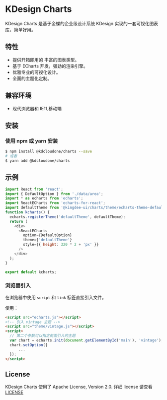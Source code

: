 # KDesign Charts

KDesign Charts 是基于金蝶的企业级设计系统 KDesign 实现的一套可视化图表库，简单好用。

## 特性

- 提供开箱即用的 丰富的图表类型。
- 基于 ECharts 开发，强劲的渲染引擎。
- 优雅专业的可视化设计。
- 全面的主题化定制。

## 兼容环境

- 现代浏览器和 IE11,移动端

## 安装

### 使用 npm 或 yarn 安装

```bash
$ npm install @kdcloudone/charts --save
# 或者
$ yarn add @kdcloudone/charts
```

## 示例

```js
import React from 'react';
import { DefaultOption } from './data/area';
import * as echarts from 'echarts';
import ReactECharts from 'echarts-for-react';
import defaultTheme from '@kingdee-ui/charts/theme/echarts-theme-default.js';
function kcharts() {
  echarts.registerTheme('defaultTheme', defaultTheme);
  return (
    <div>
      <ReactECharts
        option={DefaultOption}
        theme={'defaultTheme'}
        style={{ height: 320 * 2 + 'px' }}
      />
    </div>
  );
}

export default kcharts;
```

### 浏览器引入

在浏览器中使用 `script` 和 `link` 标签直接引入文件。

使用：

```html
<script src="echarts.js"></script>
<!-- 引入 vintage 主题 -->
<script src="theme/vintage.js"></script>
<script>
  // 第二个参数可以指定前面引入的主题
  var chart = echarts.init(document.getElementById('main'), 'vintage');
  chart.setOption({
      ...
  });
</script>
```

## License

KDesign Charts 使用了 Apache License, Version 2.0. 详细 license 请查看 [LICENSE](https://github.com/kdcloudone/kd-charts/blob/master/LICENSE)
